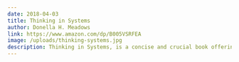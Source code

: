 ```yaml
---
date: 2018-04-03
title: Thinking in Systems
author: Donella H. Meadows
link: https://www.amazon.com/dp/B005VSRFEA
image: /uploads/thinking-systems.jpg
description: Thinking in Systems, is a concise and crucial book offering insight for problem solving on scales ranging from the personal to the global.
---
```

